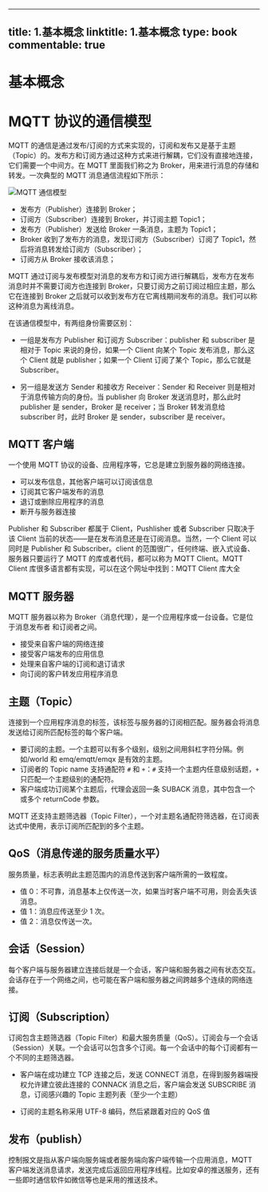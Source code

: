 
---
title: 1.基本概念
linktitle: 1.基本概念
type: book
commentable: true
---

# 基本概念

# MQTT 协议的通信模型

MQTT 的通信是通过发布/订阅的方式来实现的，订阅和发布又是基于主题（Topic）的。发布方和订阅方通过这种方式来进行解耦，它们没有直接地连接，它们需要一个中间方。在 MQTT 里面我们称之为 Broker，用来进行消息的存储和转发。一次典型的 MQTT 消息通信流程如下所示：

![MQTT 通信模型](https://assets.ng-tech.icu/item/63a3c3feb1fccdcd3652e2a3.jpg)

- 发布方（Publisher）连接到 Broker；
- 订阅方（Subscriber）连接到 Broker，并订阅主题 Topic1；
- 发布方（Publisher）发送给 Broker 一条消息，主题为 Topic1；
- Broker 收到了发布方的消息，发现订阅方（Subscriber）订阅了 Topic1，然后将消息转发给订阅方（Subscriber）；
- 订阅方从 Broker 接收该消息；

MQTT 通过订阅与发布模型对消息的发布方和订阅方进行解耦后，发布方在发布消息时并不需要订阅方也连接到 Broker，只要订阅方之前订阅过相应主题，那么它在连接到 Broker 之后就可以收到发布方在它离线期间发布的消息。我们可以称这种消息为离线消息。

在该通信模型中，有两组身份需要区别：

- 一组是发布方 Publisher 和订阅方 Subscriber：publisher 和 subscriber 是相对于 Topic 来说的身份，如果一个 Client 向某个 Topic 发布消息，那么这个 Client 就是 publisher；如果一个 Client 订阅了某个 Topic，那么它就是 Subscriber。

- 另一组是发送方 Sender 和接收方 Receiver：Sender 和 Receiver 则是相对于消息传输方向的身份。当 publisher 向 Broker 发送消息时，那么此时 publisher 是 sender，Broker 是 receiver；当 Broker 转发消息给 subscriber 时，此时 Broker 是 sender，subscriber 是 receiver。

## MQTT 客户端

一个使用 MQTT 协议的设备、应用程序等，它总是建立到服务器的网络连接。

- 可以发布信息，其他客户端可以订阅该信息
- 订阅其它客户端发布的消息
- 退订或删除应用程序的消息
- 断开与服务器连接

Publisher 和 Subscriber 都属于 Client，Pushlisher 或者 Subscriber 只取决于该 Client 当前的状态——是在发布消息还是在订阅消息。当然，一个 Client 可以同时是 Publisher 和 Subscriber。client 的范围很广，任何终端、嵌入式设备、服务器只要运行了 MQTT 的库或者代码，都可以称为 MQTT Client。MQTT Client 库很多语言都有实现，可以在这个网址中找到：MQTT Client 库大全

## MQTT 服务器

MQTT 服务器以称为 Broker（消息代理），是一个应用程序或一台设备。它是位于消息发布者 和订阅者之间。

- 接受来自客户端的网络连接
- 接受客户端发布的应用信息
- 处理来自客户端的订阅和退订请求
- 向订阅的客户转发应用程序消息

## 主题（Topic）

连接到一个应用程序消息的标签，该标签与服务器的订阅相匹配。服务器会将消息发送给订阅所匹配标签的每个客户端。

- 要订阅的主题。一个主题可以有多个级别，级别之间用斜杠字符分隔。例如/world 和 emq/emqtt/emqx 是有效的主题。
- 订阅者的 Topic name 支持通配符 `#` 和 `+`：`#` 支持一个主题内任意级别话题，`+` 只匹配一个主题级别的通配符。
- 客户端成功订阅某个主题后，代理会返回一条 SUBACK 消息，其中包含一个或多个 returnCode 参数。

MQTT 还支持主题筛选器（Topic Filter），一个对主题名通配符筛选器，在订阅表达式中使用，表示订阅所匹配到的多个主题。

## QoS（消息传递的服务质量水平）

服务质量，标志表明此主题范围内的消息传送到客户端所需的一致程度。

- 值 0：不可靠，消息基本上仅传送一次，如果当时客户端不可用，则会丢失该消息。
- 值 1：消息应传送至少 1 次。
- 值 2：消息仅传送一次。

## 会话（Session）

每个客户端与服务器建立连接后就是一个会话，客户端和服务器之间有状态交互。会话存在于一个网络之间，也可能在客户端和服务器之间跨越多个连续的网络连接。

## 订阅（Subscription）

订阅包含主题筛选器（Topic Filter）和最大服务质量（QoS）。订阅会与一个会话（Session）关联。一个会话可以包含多个订阅。每一个会话中的每个订阅都有一个不同的主题筛选器。

- 客户端在成功建立 TCP 连接之后，发送 CONNECT 消息，在得到服务器端授权允许建立彼此连接的 CONNACK 消息之后，客户端会发送 SUBSCRIBE 消息，订阅感兴趣的 Topic 主题列表（至少一个主题）

- 订阅的主题名称采用 UTF-8 编码，然后紧跟着对应的 QoS 值

## 发布（publish）

控制报文是指从客户端向服务端或者服务端向客户端传输一个应用消息，MQTT 客户端发送消息请求，发送完成后返回应用程序线程。比如安卓的推送服务，还有一些即时通信软件如微信等也是采用的推送技术。

    
